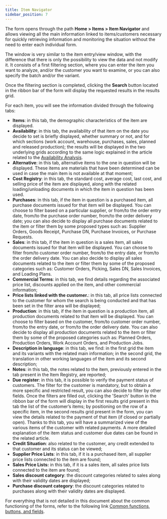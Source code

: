 ```yaml
---
title: Item Navigator 
sidebar_position: 7
---
```


The form opens through the path **Home > Items > Item Navigator** and allows viewing all the main information linked to items/customers necessary for quickly retrieving information and monitoring the situation without the need to enter each individual form.

The window is very similar to the item entry/view window, with the difference that there is only the possibility to view the data and not modify it. It consists of a first filtering section, where you can enter the item you want to analyze, and/or the customer you want to examine, or you can also specify the batch and/or the variant.

Once the filtering section is completed, clicking the **Search** button located in the ribbon bar of the form will display the requested results in the results grid.

For each item, you will see the information divided through the following tabs:
 - **Items**: in this tab, the demographic characteristics of the item are displayed.
 - **Availability**: in this tab, the availability of that item on the date you decide to set is briefly displayed, whether summary or not, and for which sections (work account, warehouse, purchases, sales, planned and released production); the results will be displayed in the two underlying grids according to the same logic explained in the article related to the [Availability Analysis](/docs/erp-home/registers/items/availability-analysis).
 - **Alternative**: in this tab, alternative items to the one in question will be displayed. These items are materials that have been determined can be used in case the main item is not available at that moment;
 - **Cost Registry**: in this tab, the standard cost, average cost, last cost, and selling price of the item are displayed, along with the related loading/unloading documents in which the item in question has been used.
 - **Purchases**: in this tab, if the item in question is a purchased item, all purchase documents issued for that item will be displayed. You can choose to filter based on a particular supplier, or from/to the order entry date, from/to the purchase order number, from/to the order delivery date; you can also decide to display all purchase documents related to the item or filter them by some proposed types such as: Supplier Orders, Goods Receipt, Purchase DN, Purchase Invoices, or Purchase Requests.
 - **Sales**: in this tab, if the item in question is a sales item, all sales documents issued for that item will be displayed. You can choose to filter from/to customer order number, from/to the entry date, or from/to the order delivery date. You can also decide to display all sales documents related to the item or filter them by some of the proposed categories such as: Customer Orders, Picking, Sales DN, Sales Invoices, and Loading Plans.
 - **Commercial Terms**: in this tab, we find details regarding the associated price list, discounts applied on the item, and other commercial information;
 - **Price lists  linked with the customer.**: in this tab, all price lists connected to the customer for whom the search is being conducted and that has been set in the filter area will be displayed;
 - **Production**: in this tab, if the item in question is a production item, all production documents related to that item will be displayed. You can choose to filter based on the customer, from/to customer order number, from/to the entry date, or from/to the order delivery date. You can also decide to display all production documents related to the item or filter them by some of the proposed categories such as: Planned Orders, Production Orders, Work Account Orders, and Production Jobs.
 - **Description in language**: in this tab, we find: in the first grid the item and its variants with the related main information; in the second grid, the translation in other working languages of the item and its second description;
 - **Notes**: in this tab, the notes related to the item, previously entered in the tab present in the Item Registry, are reported; 
 - **Due register**: in this tab, it is possible to verify the payment status of customers. The filter for the customer is mandatory, but to obtain a more specific and restricted result, you can also decide to filter by other fields. Once the filters are filled out, clicking the 'Search' button in the ribbon bar of the form will display in the first results grid present in this tab the list of the customer’s items; by positioning on the row of a specific item, in the second results grid present in the form, you can view the details related to the payment of that item (if closed or partially open). Thanks to this tab, you will have a summarized view of the various items of the customer with related payments. A more detailed explanation of the item status and customer due dates can be found in the related article.
 - **Credit Situation**: also related to the customer, any credit extended to that customer and its status can be viewed;
 - **Supplier Price Lists**: in this tab, if it is a purchased item, all supplier price lists connected to the item are found;
 - **Sales Price Lists:** in this tab, if it is a sales item, all sales price lists connected to the item are found;
 - **Sales discount category**: the discount categories related to sales along with their validity dates are displayed;
 - **Purchase discount category**: the discount categories related to purchases along with their validity dates are displayed.

For everything that is not detailed in this document about the common functioning of the forms, refer to the following link [Common functions, buttons, and fields](/docs/guide/common).